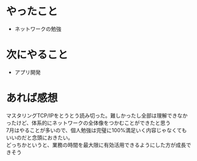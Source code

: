 # やったこと
* ネットワークの勉強
# 次にやること
* アプリ開発
# あれば感想
マスタリングTCP/IPをとうとう読み切った。難しかったし全部は理解できなかったけど、体系的にネットワークの全体像をつかむことができたと思う  
7月はやることが多いので、個人勉強は完璧に100%満足いく内容じゃなくてもいいのだと念頭におきたい。  
どっちかというと、業務の時間を最大限に有効活用できるようにした方が成長できそう
